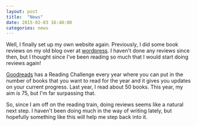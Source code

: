 ```yaml
---
layout: post
title:  "News"
date: 2015-02-03 16:40:00 
categories: news
---
```


Well, I finally set up my own website again. Previously, I did some book reviews on my old blog over at <a href="https://koshermuffin.wordpress.com/" target="_blank">wordpress</a>. I haven't done any reviews since then, but I thought since I've been reading so much that I would start doing reviews again!

<a href="www.goodreads.com" target="_blank">Goodreads</a> has a Reading Challenge every year where you can put in the number of books that you want to read for the year and it gives you updates on your current progress. Last year, I read about 50 books. This year, my aim is 75, but I'm far surpassing that. 

So, since I am off on the reading train, doing reviews seems like a natural next step. I haven't been doing much in the way of writing lately, but hopefully something like this will help me step back into it.  

